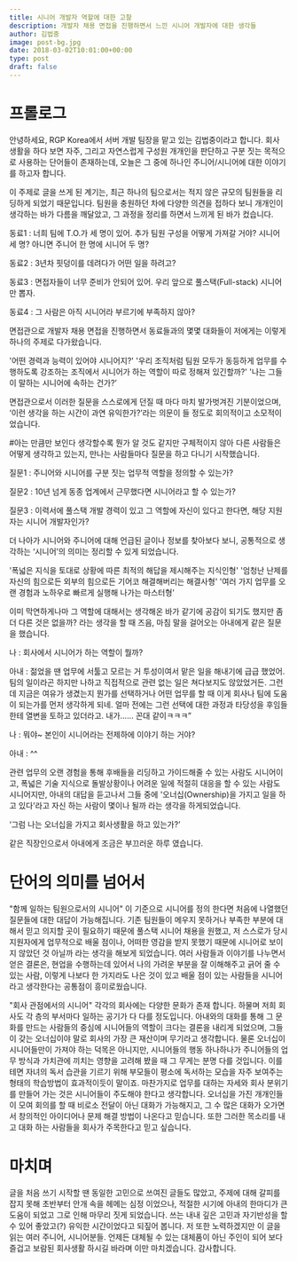 ```yaml
---
title: 시니어 개발자 역할에 대한 고찰
description: 개발자 채용 면접을 진행하면서 느낀 시니어 개발자에 대한 생각들
author: 김법중
image: post-bg.jpg
date: 2018-03-02T10:01:00+00:00
type: post
draft: false
---
```


# 프롤로그
안녕하세요, RGP Korea에서 서버 개발 팀장을 맡고 있는 김법중이라고 합니다.
회사 생활을 하다 보면 자주, 그리고 자연스럽게 구성원 개개인을 판단하고 구분 짓는 목적으로 사용하는 단어들이 존재하는데,
오늘은 그 중에 하나인 주니어/시니어에 대한 이야기를 하고자 합니다.

이 주제로 글을 쓰게 된 계기는, 최근 하나의 팀으로서는 적지 않은 규모의 팀원들을 리딩하게 되었기 때문입니다.
팀원을 충원하던 차에 다양한 의견을 접하다 보니 개개인이 생각하는 바가 다름을 깨달았고, 그 과정을 정리를 하면서 느끼게 된 바가 컸습니다.

동료1 : 너희 팀에 T.O.가 세 명이 있어. 추가 팀원 구성을 어떻게 가져갈 거야? 시니어 세 명? 아니면 주니어 한 명에 시니어 두 명?

동료2 : 3년차 핏덩이를 데려다가 어떤 일을 하려고?

동료3 : 면접자들이 너무 준비가 안되어 있어. 우리 앞으로 풀스택(Full-stack) 시니어만 뽑자.

동료4 : 그 사람은 아직 시니어라 부르기에 부족하지 않아?

면접관으로 개발자 채용 면접을 진행하면서 동료들과의 몇몇 대화들이 저에게는 이렇게 하나의 주제로 다가왔습니다.

'어떤 경력과 능력이 있어야 시니어지?'
'우리 조직처럼 팀원 모두가 동등하게 업무를 수행하도록 강조하는 조직에서 시니어가 하는 역할이 따로 정해져 있긴할까?'
'나는 그들이 말하는 시니어에 속하는 건가?’

면접관으로서 이러한 질문을 스스로에게 던질 때 마다 마치 발가벗겨진 기분이었으며,
‘이런 생각을 하는 시간이 과연 유익한가?’라는 의문이 들 정도로 회의적이고 소모적이었습니다.

#아는 만큼만 보인다
생각할수록 뭔가 알 것도 같지만 구체적이지 않아 다른 사람들은 어떻게 생각하고 있는지, 만나는 사람들마다 질문을 하고 다니기 시작했습니다.

질문1 : 주니어와 시니어를 구분 짓는 업무적 역할을 정의할 수 있는가?

질문2 : 10년 넘게 동종 업계에서 근무했다면 시니어라고 할 수 있는가?

질문3 : 이력서에 풀스택 개발 경력이 있고 그 역할에 자신이 있다고 한다면, 해당 지원자는 시니어 개발자인가?


더 나아가 시니어와 주니어에 대해 언급된 글이나 정보를 찾아보다 보니, 공통적으로 생각하는 ‘시니어’의 의미는 정리할 수 있게 되었습니다.

'폭넓은 지식을 토대로 상황에 따른 최적의 해답을 제시해주는 지식인형'
'엄청난 난제를 자신의 힘으로든 외부의 힘으로든 기어코 해결해버리는 해결사형'
'여러 가지 업무를 오랜 경험과 노하우로 빠르게 실행해 나가는 마스터형'

이미 막연하게나마 그 역할에 대해서는 생각해온 바가 같기에 공감이 되기도 했지만 좀 더 다른 것은 없을까? 라는 생각을 할 때 즈음, 마침 말을 걸어오는 아내에게 같은 질문을 했습니다.

나 : 회사에서 시니어가 하는 역할이 뭘까?

아내 : 젊었을 땐 업무에 서툴고 모르는 거 투성이여서 맡은 일을 해내기에 급급 했었어.
          팀의 일이라곤 하지만 나하고 직접적으로 관련 없는 일은 쳐다보지도 않았었거든.
          그런데 지금은 여유가 생겼는지 뭔가를 선택하거나 어떤 업무를 할 때 이게 회사나 팀에 도움이 되는가를 먼저 생각하게 되네.
          얼마 전에는 그런 선택에 대한 과정과 타당성을 후임들한테 열변을 토하고 있더라고. 내가…… 꼰대 같이ㅋㅋㅋ”

나 : 뭐야~ 본인이 시니어라는 전제하에 이야기 하는 거야?

아내 : ^^

관련 업무의 오랜 경험을 통해 후배들을 리딩하고 가이드해줄 수 있는 사람도 시니어이고,
폭넓은 기술 지식으로 돌발상황이나 어려운 일에 적절히 대응을 할 수 있는 사람도 시니어지만,
아내의 대답을 듣고나서 그들 중에 '오너십(Ownership)을 가지고 일을 하고 있다'라고 자신 하는 사람이 몇이나 될까 라는 생각을 하게되었습니다.

‘그럼 나는 오너십을 가지고 회사생활을 하고 있는가?’

같은 직장인으로서 아내에게 조금은 부끄러운 하루 였습니다.


# 단어의 의미를 넘어서

"함께 일하는 팀원으로서의 시니어"
이 기준으로 시니어를 정의 한다면 처음에 나열했던 질문들에 대한 대답이 가능해집니다.
기존 팀원들이 메우지 못하거나 부족한 부분에 대해서 믿고 의지할 곳이 필요하기 때문에 풀스택 시니어 채용을 원했고, 저 스스로가 당시 지원자에게 업무적으로 배울 점이나, 어떠한 영감을 받지 못했기 때문에 시니어로 보이지 않았던 것 아닐까 라는 생각을 해보게 되었습니다.
여러 사람들과 이야기를 나누면서 얻은 결론은, 현업을 수행하는데 있어서 나의 가려운 부분을 잘 이해해주고 긁어 줄 수 있는 사람, 이렇게 나보다 한 가지라도 나은 것이 있고 배울 점이 있는 사람들을 시니어라고 생각한다는 공통점이 흥미로웠습니다.

"회사 관점에서의 시니어"
각각의 회사에는 다양한 문화가 존재 합니다. 하물며 저희 회사도 각 층의 부서마다 일하는 공기가 다 다를 정도입니다.
아내와의 대화를 통해 그 문화를 만드는 사람들의 중심에 시니어들의 역할이 크다는 결론을 내리게 되었으며, 그들이 갖는 오너십이야 말로 회사의 가장 큰 재산이며 무기라고 생각합니다.
물론 오너십이 시니어들만이 가져야 하는 덕목은 아니지만, 시니어들의 행동 하나하나가 주니어들의 업무 방식과 가치관에 끼치는 영향을 고려해 봤을 때 그 무게는 분명 다를 것입니다.
이를테면 자녀의 독서 습관을 기르기 위해 부모들이 평소에 독서하는 모습을 자주 보여주는 형태의 학습방법이 효과적이듯이 말이죠. 마찬가지로 업무를 대하는 자세와 회사 분위기를 만들어 가는 것은 시니어들이 주도해야 한다고 생각합니다.
오너십을 가진 개개인들이 모여 회의를 할 때 비로소 전달이 아닌 대화가 가능해지고, 그 수 많은 대화가 오가면서 창의적인 아이디어나 문제 해결 방법이 나온다고 믿습니다.
또한 그러한 목소리를 내고 대화 하는 사람들을 회사가 주목한다고 믿고 싶습니다.


# 마치며
글을 처음 쓰기 시작할 땐 동일한 고민으로 쓰여진 글들도 많았고, 주제에 대해 갈피를 잡지 못해 초반부터 안개 속을 헤메는 심정 이었으나, 적절한 시기에 아내의 한마디가 큰 도움이 되었고 그로 인해 마무리 짓게 되었습니다.
쓰는 내내 깊은 고민과 자기반성을 할 수 있어 좋았고(?) 유익한 시간이었다고 되짚어 봅니다.
저 또한 노력하겠지만 이 글을 읽는 여러 주니어, 시니어분들. 언제든 대체될 수 있는 대체품이 아닌 주인이 되어 보다 즐겁고 보람된 회사생활 하시길 바라며 이만 마치겠습니다.
감사합니다.
